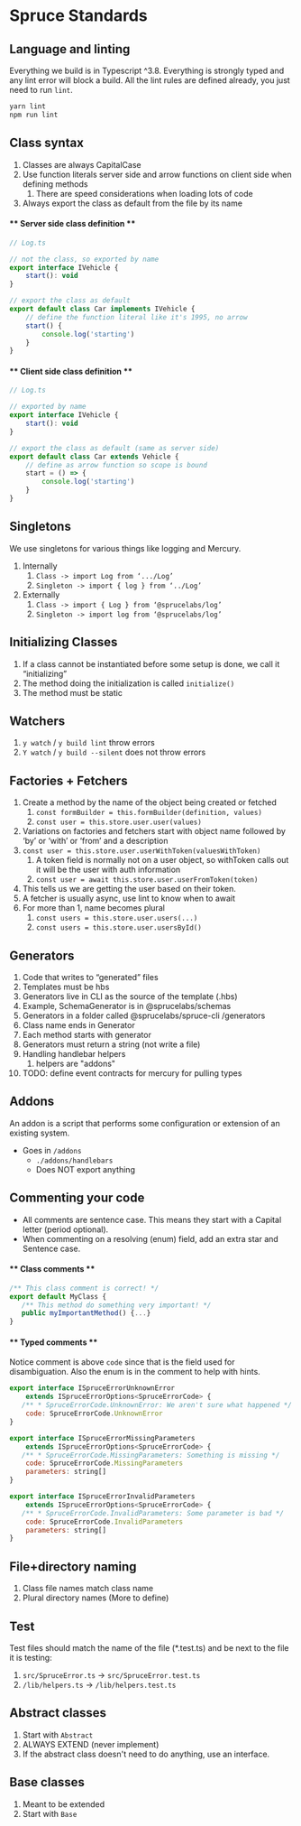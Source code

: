# Spruce Standards

<!-- panels:start -->
<!-- div:title-panel -->
## Language and linting

<!-- div:left-panel -->
Everything we build is in Typescript ^3.8. Everything is strongly typed and any lint error will block a build. All the lint rules are defined already, you just need to run `lint`.
<!-- div:right-panel -->
```bash
yarn lint
npm run lint
```
<!-- panels:end -->

<!-- panels:start -->
<!-- div:title-panel -->
## Class syntax

<!-- div:left-panel -->
1. Classes are always CapitalCase
2. Use function literals server side and arrow functions on client side when defining methods
   1. There are speed considerations when loading lots of code
3.  Always export the class as default from the file by its name


<!-- div:right-panel -->
<!-- tabs:start -->

#### ** Server side class definition **
```js
// Log.ts

// not the class, so exported by name
export interface IVehicle {
    start(): void
}

// export the class as default
export default class Car implements IVehicle {
    // define the function literal like it's 1995, no arrow
    start() {
        console.log('starting')
    }
}
```


#### ** Client side class definition **
```js
// Log.ts

// exported by name
export interface IVehicle {
    start(): void
}

// export the class as default (same as server side)
export default class Car extends Vehicle {
    // define as arrow function so scope is bound
    start = () => {
        console.log('starting')
    }
}
```

<!-- tabs:end -->

<!-- panels:end -->
## Singletons

We use singletons for various things like logging and Mercury.

1. Internally
   1. `Class -> import Log from ‘.../Log’`
   2. `Singleton -> import { log } from ‘../Log’`
2. Externally
   1. `Class -> import { Log } from ‘@sprucelabs/log’`
   2. `Singleton -> import log from ‘@sprucelabs/log’`

## Initializing Classes

1. If a class cannot be instantiated before some setup is done, we call it “initializing”
2. The method doing the initialization is called `initialize()`
3. The method must be static

## Watchers

1. `y watch` / `y build lint` throw errors
2. `Y watch` / `y build --silent` does not throw errors


## Factories + Fetchers

1. Create a method by the name of the object being created or fetched
   1. `const formBuilder = this.formBuilder(definition, values)`
   2. `const user = this.store.user.user(values)`
2. Variations on factories and fetchers start with object name followed by ‘by’ or ‘with’ or ‘from’ and a description
3. `const user = this.store.user.userWithToken(valuesWithToken)`
   1. A token field is normally not on a user object, so withToken calls out it will be the user with auth information
   2. `const user = await this.store.user.userFromToken(token)`
4. This tells us we are getting the user based on their token.
5. A fetcher is usually async, use lint to know when to await
6. For more than 1, name becomes plural
   1. `const users = this.store.user.users(...)`
   2. `const users = this.store.user.usersById()`

## Generators

1. Code that writes to “generated” files
2. Templates must be hbs
3. Generators live in CLI  as the source of the template (.hbs)
4. Example, SchemaGenerator is in @sprucelabs/schemas
5. Generators in a folder called @sprucelabs/spruce-cli /generators
6. Class name ends in Generator
7. Each method starts with generator
8. Generators must return a string (not write a file)
9. Handling handlebar helpers
   1.  helpers are "addons"
10. TODO: define event contracts for mercury for pulling types

## **Addons**

An addon is a script that performs some configuration or extension of an existing system.

* Goes in `/addons`
  * `./addons/handlebars`
  * Does NOT export anything

<!-- panels:start -->
<!-- div:title-panel -->
## **Commenting your code**
<!-- div:left-panel -->
* All comments are sentence case. This means they start with a Capital letter (period optional).
* When commenting on a resolving (enum) field, add an extra star and Sentence case.
<!-- div:right-panel -->
<!-- tabs:start -->
#### ** Class comments **
```js 
/** This class comment is correct! */
export default MyClass {
   /** This method do something very important! */
   public myImportantMethod() {...}
}
```
#### ** Typed comments **
Notice comment is above `code` since that is the field used for disambiguation. Also the enum is in the comment to help with hints.
```js
export interface ISpruceErrorUnknownError
	extends ISpruceErrorOptions<SpruceErrorCode> {
   /** * SpruceErrorCode.UnknownError: We aren't sure what happened */
	code: SpruceErrorCode.UnknownError
}

export interface ISpruceErrorMissingParameters
	extends ISpruceErrorOptions<SpruceErrorCode> {
   /** * SpruceErrorCode.MissingParameters: Something is missing */
	code: SpruceErrorCode.MissingParameters
	parameters: string[]
}

export interface ISpruceErrorInvalidParameters
	extends ISpruceErrorOptions<SpruceErrorCode> {
   /** * SpruceErrorCode.InvalidParameters: Some parameter is bad */
	code: SpruceErrorCode.InvalidParameters
	parameters: string[]
}


```

<!-- tabs:end -->
<!-- panels:end -->


## File+directory naming
1. Class file names match class name
2. Plural directory names (More to define)

## Test
Test files should match the name of the file (*.test.ts) and be next to the file it is testing:

1. `src/SpruceError.ts` -> `src/SpruceError.test.ts`
2. `/lib/helpers.ts` -> `/lib/helpers.test.ts`


## Abstract classes

1. Start with `Abstract`
2. ALWAYS EXTEND (never implement)
3. If the abstract class doesn't need to do anything, use an interface.

## Base classes

1. Meant to be extended
2. Start with `Base`
